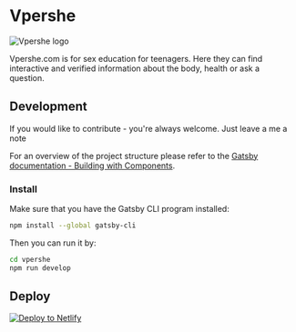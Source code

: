 # Vpershe
![Vpershe logo](https://raw.githubusercontent.com/vstanyshevskyy/vpershe/main/static/assets/logo/eng_black_text.png)

Vpershe.com is for sex education for teenagers. Here they can find interactive and verified information about the body, health or ask a question.

## Development

If you would like to contribute - you're always welcome. Just leave a me a note

For an overview of the project structure please refer to the [Gatsby documentation - Building with Components](https://www.gatsbyjs.org/docs/building-with-components/).

### Install

Make sure that you have the Gatsby CLI program installed:
```sh
npm install --global gatsby-cli
```

Then you can run it by:
```sh
cd vpershe
npm run develop
```

## Deploy

[![Deploy to Netlify](https://www.netlify.com/img/deploy/button.svg)](https://app.netlify.com/start/deploy?repository=https://github.com/gatsbyjs/gatsby-starter-default)

